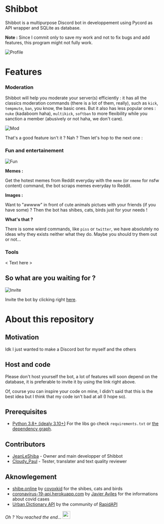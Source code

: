 # ****Shibbot****

Shibbot is a multipurpose Discord bot in developpement using Pycord as API wrapper and SQLite as database.

**Note :** Since I commit only to save my work and not to fix bugs and add features, this program might not fully work.

![Profile](https://camo.githubusercontent.com/52bc9a001b2806c730ed2bcf1de48619379dea46a6417e75136da4d11dd5a8b2/68747470733a2f2f6d656469612e646973636f72646170702e6e65742f6174746163686d656e74732f3836303935383733333534363638343432392f3937303033353736383830343338303730332f756e6b6e6f776e2e706e67)

# Features

### Moderation

Shibbot will help you moderate your server(s) efficiently : it has all the classics moderation commands (there is a lot of them, really), such as `kick`, `tempmute`, `ban`, you know, the basic ones.
But it also has less popular ones : `nuke` (kadaboom haha), `multikick`, `softban` to more flexibility while you sanction a member (abusively or not haha, we don't care).

![Mod](https://media.discordapp.net/attachments/955511076261347369/981661183750852658/mod.png)

That's a good feature isn't it ? Nah ?
Then let's hop to the next one :

### Fun and entertainement

![Fun](https://media.discordapp.net/attachments/955511076261347369/981661184249978880/images.png)

**Memes :**

Get the hotest memes from Reddit everyday with the `meme` (or `nmeme` for nsfw content) command, the bot scraps memes everyday to Reddit.

**Images :**

Want to "awwww" in front of cute animals pictues with your friends (if you have some) ? Then the bot has shibes, cats, birds just for your needs !

**What's that ?**

There is some wierd commands, like `piss` or `twitter`, we have absolutely no ideas why they exists neither what they do. Maybe you should try them out or not...

### Tools

< Text here >

## So what are you waiting for ?

![Invite](https://media.discordapp.net/attachments/955511076261347369/981661184002494464/you_shloud.jpg)

Invite the bot by clicking right [here](https://discord.com/api/oauth2/authorize?client_id=838922957547765801&permissions=8&scope=bot%20applications.commands).

# About this repository

## Motivation

Idk I just wanted to make a Discord bot for myself and the others

## Host and code

Please don't host yourself the bot, a lot of features will soon depend on the database, it is preferable to invite it by using the link right above.

Of, course you can inspire your code on mine, I didn't said that this is the best idea but I think that my code isn't bad at all (I hope so).

## Prerequisites

- [Python 3.8+ (idealy 3.10+)](https://python.org)
  For the libs go check `requirements.txt` or [the dependency graph](https://github.com/JeanLeShiba/Shibbot/network/dependencies).

## Contributors

- [JeanLeShiba](https://github.com/JeanLeShiba) - Owner and main developper of Shibbot
- [Cloudy_Paul](https://github.com/Cloudy-Paul) - Tester, translater and text quality reviewer

## Aknowlegement

- [shibe.online](https://shibe.online) by [covoxkid](https://twitter.com/covoxkid) for the shibes, cats and birds
- [coronavirus-19-api.herokuapp.com](https://coronavirus-19-api.herokuapp.com) by [Javier Aviles](https://github.com/javieraviles) for the informations about covid cases
- [Urban Dictionary API](https://rapidapi.com/community/api/urban-dictionary) by the community of [RapidAPI](rapidapi.com)

*Oh ? You reached the end...* <img src="https://cdn.discordapp.com/emojis/836308954601750578.webp?size=96" width="25px">
